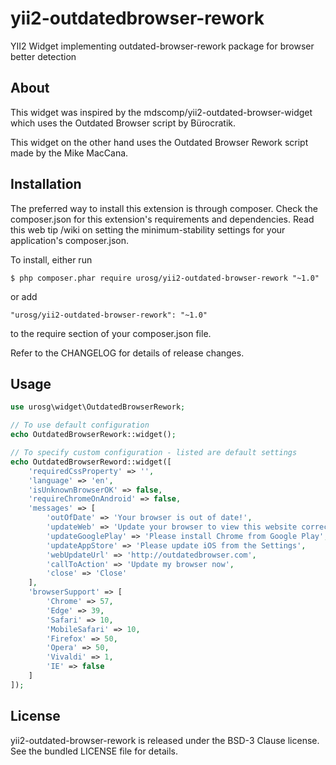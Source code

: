 # yii2-outdatedbrowser-rework
YII2 Widget implementing outdated-browser-rework package for browser better detection

## About
This widget was inspired by the mdscomp/yii2-outdated-browser-widget which uses the Outdated Browser script by Bürocratik.

This widget on the other hand uses the Outdated Browser Rework script made by the Mike MacCana.

## Installation
The preferred way to install this extension is through composer. Check the composer.json for this extension's requirements and dependencies. Read this web tip /wiki on setting the minimum-stability settings for your application's composer.json.

To install, either run
```
$ php composer.phar require urosg/yii2-outdated-browser-rework "~1.0"
```
or add
```
"urosg/yii2-outdated-browser-rework": "~1.0"
```
to the require section of your composer.json file.

Refer to the CHANGELOG for details of release changes.

## Usage
```php
use urosg\widget\OutdatedBrowserRework;

// To use default configuration
echo OutdatedBrowserRework::widget();

// To specify custom configuration - listed are default settings
echo OutdatedBrowserReword::widget([
    'requiredCssProperty' => '',
    'language' => 'en',
    'isUnknownBrowserOK' => false,
    'requireChromeOnAndroid' => false,
    'messages' => [
        'outOfDate' => 'Your browser is out of date!',
        'updateWeb' => 'Update your browser to view this website correctly.',
        'updateGooglePlay' => 'Please install Chrome from Google Play',
        'updateAppStore' => 'Please update iOS from the Settings',
        'webUpdateUrl' => 'http://outdatedbrowser.com',
        'callToAction' => 'Update my browser now',
        'close' => 'Close'
    ],
    'browserSupport' => [
        'Chrome' => 57,
        'Edge' => 39,
        'Safari' => 10,
        'MobileSafari' => 10,
        'Firefox' => 50,
        'Opera' => 50,
        'Vivaldi' => 1,
        'IE' => false
    ]
]);
```
## License
yii2-outdated-browser-rework is released under the BSD-3 Clause license. See the bundled LICENSE file for details.